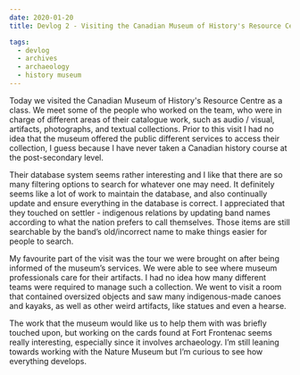 ```yaml
---
date: 2020-01-20
title: Devlog 2 - Visiting the Canadian Museum of History's Resource Centre 

tags:
  - devlog
  - archives
  - archaeology
  - history museum
---
```

Today we visited the Canadian Museum of History's Resource Centre as a class. We meet some of the people who worked on the team, who were in charge of different areas of their catalogue work, such as audio / visual, artifacts, photographs, and textual collections. Prior to this visit I had no idea that the museum offered the public different services to access their collection, I guess because I have never taken a Canadian history course at the post-secondary level. 

Their database system seems rather interesting and I like that there are so many filtering options to search for whatever one may need. It definitely seems like a lot of work to maintain the database, and also continually update and ensure everything in the database is correct. I appreciated that they touched on settler - indigenous relations by updating band names according to what the nation prefers to call themselves. Those items are still searchable by the band’s old/incorrect name to make things easier for people to search.

My favourite part of the visit was the tour we were brought on after being informed of the museum’s services. We were able to see where museum professionals care for their artifacts. I had no idea how many different teams were required to manage such a collection. We went to visit a room that contained oversized objects and saw many indigenous-made canoes and kayaks, as well as other weird artifacts, like statues and even a hearse. 

The work that the museum would like us to help them with was briefly touched upon, but working on the cards found at Fort Frontenac seems really interesting, especially since it involves archaeology. I’m still leaning towards working with the Nature Museum but I’m curious to see how everything develops.  
